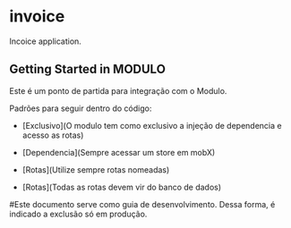 # invoice

Incoice application.

## Getting Started in MODULO

Este é um ponto de partida para integração com o Modulo.

Padrões para seguir dentro do código:

- [Exclusivo](O modulo tem como exclusivo a injeção de dependencia e acesso as rotas)

- [Dependencia](Sempre acessar um store em mobX)

- [Rotas](Utilize sempre rotas nomeadas)

- [Rotas](Todas as rotas devem vir do banco de dados)



#Este documento serve como guia de desenvolvimento. Dessa forma, é indicado a exclusão só em produção.